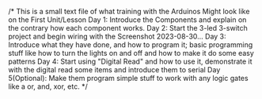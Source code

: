 /* 
This is a small text file of what training with the Arduinos Might look like on the First Unit/Lesson
Day 1: Introduce the Components and explain on the contrary how each component works. 
Day 2: Start the 3-led 3-switch project and begin wiring with the Screenshot 2023-08-30... 
Day 3: Introduce what they have done, and how to program it; basic programming stuff like how to turn the lights on and off and how to make it do some easy patterns
Day 4: Start using "Digital Read" and how to use it, demonstrate it with the digital read some items and introduce them to serial
Day 5(Optional): Make them program simple stuff to work with any logic gates like a or, and, xor, etc. 
*/
